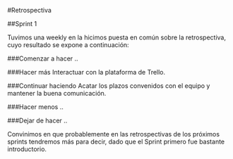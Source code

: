 #Retrospectiva

##Sprint 1

Tuvimos una weekly en la hicimos puesta en común sobre la retrospectiva, cuyo resultado se expone a continuación:

###Comenzar a hacer
..

###Hacer más
Interactuar con la plataforma de Trello.

###Continuar haciendo
Acatar los plazos convenidos con el equipo y mantener la buena comunicación.

###Hacer menos
..

###Dejar de hacer
..

Convinimos en que probablemente en las retrospectivas de los próximos sprints tendremos más para decir, dado que el Sprint primero fue bastante introductorio.